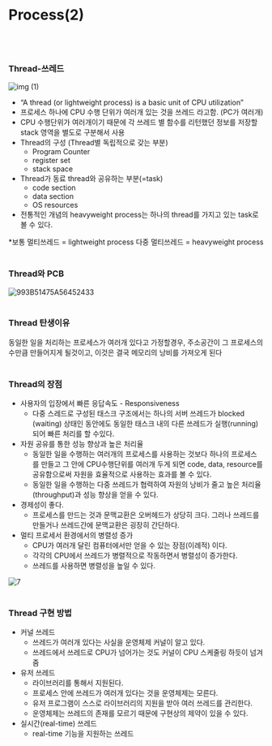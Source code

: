 # Process(2)
<br><br>
### Thread-쓰레드

![img (1)](https://user-images.githubusercontent.com/77624879/162801720-be044e29-8420-4952-a776-d74567c2ec65.png)

- “A thread (or lightweight  process) is a basic unit of CPU utilization”
- 프로세스 하나에 CPU 수행 단위가 여러개 있는 것을 쓰레드 라고함. (PC가 여러개)
- CPU 수행단위가 여러개이기 때문에 각 쓰레드 별 함수를 리턴했던 정보를 저장할 stack 영역을 별도로 구분해서 사용
- Thread의 구성 (Thread별 독립적으로 갖는 부분)
    - Program Counter
    - register set
    - stack space
- Thread가 동료 thread와 공유하는 부분(=task)
    - code section
    - data section
    - OS resources
- 전통적인 개념의 heavyweight process는 하나의 thread를 가지고 있는 task로 볼 수 있다.

*보통 멀티쓰레드 = lightweight process     다중 멀티쓰레드 = heavyweight process
<br><br>
### Thread와 PCB

![993B51475A56452433](https://user-images.githubusercontent.com/77624879/162801748-9eec73a7-68a0-4c84-888b-25236df80d56.png)
<br><br>
### Thread 탄생이유

동일한 일을 처리하는 프로세스가 여러개 있다고 가정할경우, 주소공간이 그 프로세스의 수만큼 만들어지게 될것이고, 이것은 결국 메모리의 낭비를 가져오게 된다
<br><br>
### Thread의 장점

- 사용자의 입장에서 빠른 응답속도 - Responsiveness
    - 다중 스레드로 구성된 태스크 구조에서는 하나의 서버 쓰레드가 blocked (waiting) 상태인 동안에도 동일한 태스크 내의 다른 쓰레드가 실행(running) 되어 빠른 처리를 할 수있다.
- 자원 공유를 통한 성능 향상과 높은 처리율
    - 동일한 일을 수행하는 여러개의 프로세스를 사용하는 것보다 하나의 프로세스를 만들고 그 안에 CPU수행단위를 여러개 두게 되면 code, data, resource를 공유함으로써 자원을 효율적으로 사용하는 효과를 볼 수 있다.
    - 동일한 일을 수행하는 다중 쓰레드가 협력하여 자원의 낭비가 줄고 높은 처리율(throughput)과 성능 향상을 얻을 수 있다.
- 경제성이 좋다.
    - 프로세스를 만드는 것과 문맥교환은 오버헤드가 상당히 크다. 그러나 쓰레드를 만들거나 쓰레드간에 문맥교환은 굉장히 간단하다.
- 멀티 프로세서 환경에서의 병렬성 증가
    - CPU가 여러개 달린 컴퓨터에서만 얻을 수 있는 장점(이례적) 이다.
    - 각각의 CPU에서 쓰레드가 병렬적으로 작동하면서 병렬성이 증가한다.
    - 쓰레드를 사용하면 병렬성을 높일 수 있다.

![7](https://user-images.githubusercontent.com/77624879/162801781-770d620e-7aba-4a0c-bb6a-507cb9a5419a.png)
<br><br>
### Thread 구현 방법

- 커널 쓰레드
    - 쓰레드가 여러개 있다는 사실을 운영체제 커널이 알고 있다.
    - 쓰레드에서 쓰레드로 CPU가 넘어가는 것도 커널이 CPU 스케줄링 하듯이 넘겨줌
- 유저 쓰레드
    - 라이브러리를 통해서 지원된다.
    - 프로세스 안에 쓰레드가 여러개 있다는 것을 운영체제는 모른다.
    - 유저 프로그램이 스스로 라이브러리의 지원을 받아 여러 쓰레드를 관리한다.
    - 운영체제는 쓰레드의 존재를 모르기 때문에 구현상의 제약이 있을 수 있다.
- 실시간(real-time) 쓰레드
    - real-time 기능을 지원하는 쓰레드
